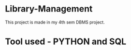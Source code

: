 # Library-Management
This project is made in my 4th sem DBMS project. 
# Tool used - PYTHON and SQL
